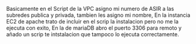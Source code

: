 Basicamente en el Script de la VPC asigno mi numero de ASIR a las subredes publica y privada, tambien les asigno mi nombre,
En la instancia EC2 de apache trato de incluir en el scrip la instalacion pero no me la ejecuta con exito,
En la de mariaDB abro el puerto 3306 para remoto y añado un scrip te intstalacion que tampoco lo ejecuta correctamente.
